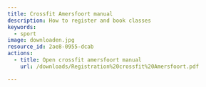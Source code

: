 ```yaml
---
title: Crossfit Amersfoort manual
description: How to register and book classes
keywords:
  - sport
image: downloaden.jpg
resource_id: 2ae8-0955-dcab
actions:
  - title: Open crossfit amersfoort manual
    url: /downloads/Registration%20crossfit%20Amersfoort.pdf

---
```














